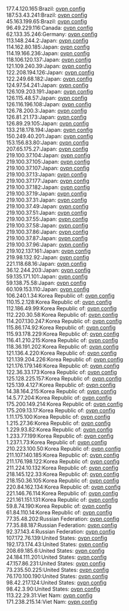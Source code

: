 177.4.120.165:Brazil: [ovpn config](vpn/177_4_120_165.ovpn)  
187.53.43.241:Brazil: [ovpn config](vpn/187_53_43_241.ovpn)  
45.163.199.65:Brazil: [ovpn config](vpn/45_163_199_65.ovpn)  
96.49.229.116:Canada: [ovpn config](vpn/96_49_229_116.ovpn)  
62.133.35.246:Germany: [ovpn config](vpn/62_133_35_246.ovpn)  
113.148.244.2:Japan: [ovpn config](vpn/113_148_244_2.ovpn)  
114.162.80.185:Japan: [ovpn config](vpn/114_162_80_185.ovpn)  
114.19.166.236:Japan: [ovpn config](vpn/114_19_166_236.ovpn)  
118.106.120.137:Japan: [ovpn config](vpn/118_106_120_137.ovpn)  
121.109.240.39:Japan: [ovpn config](vpn/121_109_240_39.ovpn)  
122.208.194.126:Japan: [ovpn config](vpn/122_208_194_126.ovpn)  
122.249.68.182:Japan: [ovpn config](vpn/122_249_68_182.ovpn)  
124.97.54.241:Japan: [ovpn config](vpn/124_97_54_241.ovpn)  
126.109.203.191:Japan: [ovpn config](vpn/126_109_203_191.ovpn)  
126.115.48.57:Japan: [ovpn config](vpn/126_115_48_57.ovpn)  
126.116.196.108:Japan: [ovpn config](vpn/126_116_196_108.ovpn)  
126.78.200.3:Japan: [ovpn config](vpn/126_78_200_3.ovpn)  
126.81.21.173:Japan: [ovpn config](vpn/126_81_21_173.ovpn)  
126.89.29.105:Japan: [ovpn config](vpn/126_89_29_105.ovpn)  
133.218.178.194:Japan: [ovpn config](vpn/133_218_178_194.ovpn)  
150.249.40.201:Japan: [ovpn config](vpn/150_249_40_201.ovpn)  
153.156.83.80:Japan: [ovpn config](vpn/153_156_83_80.ovpn)  
207.65.175.27:Japan: [ovpn config](vpn/207_65_175_27.ovpn)  
219.100.37.104:Japan: [ovpn config](vpn/219_100_37_104.ovpn)  
219.100.37.105:Japan: [ovpn config](vpn/219_100_37_105.ovpn)  
219.100.37.107:Japan: [ovpn config](vpn/219_100_37_107.ovpn)  
219.100.37.13:Japan: [ovpn config](vpn/219_100_37_13.ovpn)  
219.100.37.177:Japan: [ovpn config](vpn/219_100_37_177.ovpn)  
219.100.37.182:Japan: [ovpn config](vpn/219_100_37_182.ovpn)  
219.100.37.19:Japan: [ovpn config](vpn/219_100_37_19.ovpn)  
219.100.37.31:Japan: [ovpn config](vpn/219_100_37_31.ovpn)  
219.100.37.49:Japan: [ovpn config](vpn/219_100_37_49.ovpn)  
219.100.37.51:Japan: [ovpn config](vpn/219_100_37_51.ovpn)  
219.100.37.55:Japan: [ovpn config](vpn/219_100_37_55.ovpn)  
219.100.37.58:Japan: [ovpn config](vpn/219_100_37_58.ovpn)  
219.100.37.86:Japan: [ovpn config](vpn/219_100_37_86.ovpn)  
219.100.37.87:Japan: [ovpn config](vpn/219_100_37_87.ovpn)  
219.100.37.96:Japan: [ovpn config](vpn/219_100_37_96.ovpn)  
219.102.137.161:Japan: [ovpn config](vpn/219_102_137_161.ovpn)  
219.98.132.92:Japan: [ovpn config](vpn/219_98_132_92.ovpn)  
221.118.68.16:Japan: [ovpn config](vpn/221_118_68_16.ovpn)  
36.12.244.203:Japan: [ovpn config](vpn/36_12_244_203.ovpn)  
59.135.171.101:Japan: [ovpn config](vpn/59_135_171_101.ovpn)  
59.138.75.58:Japan: [ovpn config](vpn/59_138_75_58.ovpn)  
60.109.153.110:Japan: [ovpn config](vpn/60_109_153_110.ovpn)  
106.240.1.34:Korea Republic of: [ovpn config](vpn/106_240_1_34.ovpn)  
110.15.2.128:Korea Republic of: [ovpn config](vpn/110_15_2_128.ovpn)  
112.186.49.99:Korea Republic of: [ovpn config](vpn/112_186_49_99.ovpn)  
112.220.30.58:Korea Republic of: [ovpn config](vpn/112_220_30_58.ovpn)  
114.207.130.247:Korea Republic of: [ovpn config](vpn/114_207_130_247.ovpn)  
115.86.174.92:Korea Republic of: [ovpn config](vpn/115_86_174_92.ovpn)  
115.93.178.229:Korea Republic of: [ovpn config](vpn/115_93_178_229.ovpn)  
116.41.210.215:Korea Republic of: [ovpn config](vpn/116_41_210_215.ovpn)  
118.36.191.202:Korea Republic of: [ovpn config](vpn/118_36_191_202.ovpn)  
121.136.4.220:Korea Republic of: [ovpn config](vpn/121_136_4_220.ovpn)  
121.139.204.226:Korea Republic of: [ovpn config](vpn/121_139_204_226.ovpn)  
121.176.179.146:Korea Republic of: [ovpn config](vpn/121_176_179_146.ovpn)  
122.36.33.173:Korea Republic of: [ovpn config](vpn/122_36_33_173.ovpn)  
125.128.225.157:Korea Republic of: [ovpn config](vpn/125_128_225_157.ovpn)  
125.139.4.127:Korea Republic of: [ovpn config](vpn/125_139_4_127.ovpn)  
14.38.164.215:Korea Republic of: [ovpn config](vpn/14_38_164_215.ovpn)  
14.5.77.204:Korea Republic of: [ovpn config](vpn/14_5_77_204.ovpn)  
175.200.149.214:Korea Republic of: [ovpn config](vpn/175_200_149_214.ovpn)  
175.209.13.17:Korea Republic of: [ovpn config](vpn/175_209_13_17.ovpn)  
1.11.175.100:Korea Republic of: [ovpn config](vpn/1_11_175_100.ovpn)  
1.215.27.36:Korea Republic of: [ovpn config](vpn/1_215_27_36.ovpn)  
1.229.93.82:Korea Republic of: [ovpn config](vpn/1_229_93_82.ovpn)  
1.233.77.199:Korea Republic of: [ovpn config](vpn/1_233_77_199.ovpn)  
1.237.1.73:Korea Republic of: [ovpn config](vpn/1_237_1_73.ovpn)  
210.223.100.50:Korea Republic of: [ovpn config](vpn/210_223_100_50.ovpn)  
211.107.140.185:Korea Republic of: [ovpn config](vpn/211_107_140_185.ovpn)  
211.176.198.122:Korea Republic of: [ovpn config](vpn/211_176_198_122.ovpn)  
211.224.10.132:Korea Republic of: [ovpn config](vpn/211_224_10_132.ovpn)  
218.145.122.33:Korea Republic of: [ovpn config](vpn/218_145_122_33.ovpn)  
218.150.36.105:Korea Republic of: [ovpn config](vpn/218_150_36_105.ovpn)  
220.84.162.134:Korea Republic of: [ovpn config](vpn/220_84_162_134.ovpn)  
221.146.76.114:Korea Republic of: [ovpn config](vpn/221_146_76_114.ovpn)  
221.161.151.131:Korea Republic of: [ovpn config](vpn/221_161_151_131.ovpn)  
59.8.74.190:Korea Republic of: [ovpn config](vpn/59_8_74_190.ovpn)  
61.84.110.14:Korea Republic of: [ovpn config](vpn/61_84_110_14.ovpn)  
77.35.48.202:Russian Federation: [ovpn config](vpn/77_35_48_202.ovpn)  
77.35.88.187:Russian Federation: [ovpn config](vpn/77_35_88_187.ovpn)  
92.37.143.4:Russian Federation: [ovpn config](vpn/92_37_143_4.ovpn)  
107.172.76.139:United States: [ovpn config](vpn/107_172_76_139.ovpn)  
192.173.174.43:United States: [ovpn config](vpn/192_173_174_43.ovpn)  
208.69.185.6:United States: [ovpn config](vpn/208_69_185_6.ovpn)  
24.184.111.201:United States: [ovpn config](vpn/24_184_111_201.ovpn)  
47.157.86.231:United States: [ovpn config](vpn/47_157_86_231.ovpn)  
73.235.50.225:United States: [ovpn config](vpn/73_235_50_225.ovpn)  
76.170.100.190:United States: [ovpn config](vpn/76_170_100_190.ovpn)  
98.42.217.124:United States: [ovpn config](vpn/98_42_217_124.ovpn)  
98.42.3.90:United States: [ovpn config](vpn/98_42_3_90.ovpn)  
113.22.29.31:Viet Nam: [ovpn config](vpn/113_22_29_31.ovpn)  
171.238.215.14:Viet Nam: [ovpn config](vpn/171_238_215_14.ovpn)  
